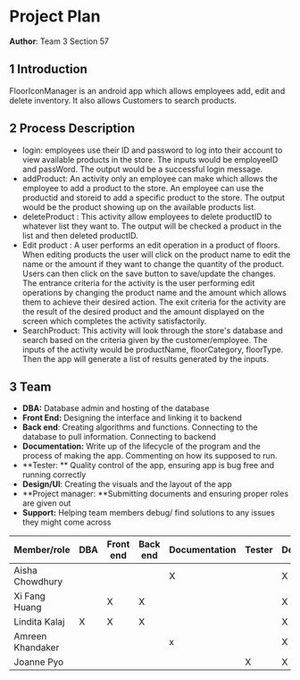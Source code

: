 # Project Plan



**Author**: Team 3 Section 57

## 1 Introduction

FloorIconManager is an android app which allows employees add, edit and delete inventory. It also allows Customers to search products.

## 2 Process Description

- login: employees use their ID and password to log into their account to view available products in the store. The inputs would be employeeID and passWord. The output would be a successful login message.
- addProduct: An activity only an employee can make which allows the employee to add a product to the store. An employee can use the productid and storeid to add a specific product to the store. The output would be the product showing up on the available products list.
- deleteProduct : This activity allow employees to delete productID to whatever list they want to. The output will be checked a product in the list and then deleted productID.
- Edit product : A user performs an edit operation in a product of floors. When editing products the user will click on the product name to edit the name or the amount if they want to change the quantity of the product. Users can then click on the save button to save/update the changes. The entrance criteria for the activity is the user performing edit operations by changing the product name and the amount which allows them to achieve their desired action. The exit criteria for the activity are the result of the desired product and the amount displayed on the screen which completes the activity satisfactorily.
- SearchProduct: This activity will look through the store's database and search based on the criteria given by the customer/employee. The inputs of the activity would be productName, floorCategory, floorType. Then the app will generate a list of results generated by the inputs.

## 3 Team



- **DBA:** Database admin and hosting of the database
- **Front End:** Designing the interface and linking it to backend
- **Back end**: Creating algorithms and functions. Connecting to the database to pull information. Connecting to backend
- **Documentation:** Write up of the lifecycle of the program and the process of making the app. Commenting on how its supposed to run.
- **Tester: ** Quality control of the app, ensuring app is bug free and running correctly
- **Design/UI**: Creating the visuals and the layout of the app
- **Project manager: **Submitting documents and ensuring proper roles are given out
- **Support:** Helping team members debug/ find solutions to any issues they might come across

| Member/role      | DBA  | Front end | Back end | Documentation | Tester | Design/UI | Project Manager | Support |
| ---------------- | ---- | --------- | -------- | ------------- | ------ | --------- | --------------- | ------- |
| Aisha Chowdhury  |      |           |          | X             |        | X         |                 | X       |
| Xi Fang Huang    |      | X         | X        |               |        | X         | X               |         |
| Lindita Kalaj    | X    | X         | X        |               |        | X         |                 |         |
| Amreen Khandaker |      |           |          | x             |        | X         |                 | X       |
| Joanne Pyo       |      |           |          |               | X      | X         |                 | X       |

